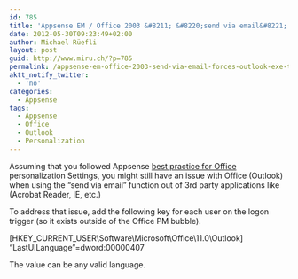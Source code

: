 ```yaml
---
id: 785
title: 'Appsense EM / Office 2003 &#8211; &#8220;send via email&#8221; forces Outlook.exe to crash'
date: 2012-05-30T09:23:49+02:00
author: Michael Rüefli
layout: post
guid: http://www.miru.ch/?p=785
permalink: /appsense-em-office-2003-send-via-email-forces-outlook-exe-to-crash/
aktt_notify_twitter:
  - 'no'
categories:
  - Appsense
tags:
  - Appsense
  - Office
  - Outlook
  - Personalization
---
```

Assuming that you followed Appsense <a href="http://www.miru.ch/wp-content/uploads/2012/05/Office-Personalization.docx" target="_blank">best practice for Office</a> personalization Settings, you might still have an issue with Office (Outlook) when using the &#8220;send via email&#8221; function out of 3rd party applications like (Acrobat Reader, IE, etc.)

To address that issue, add the following key for each user on the logon trigger (so it exists outside of the Office PM bubble).

[HKEY\_CURRENT\_USER\Software\Microsoft\Office\11.0\Outlook]  
&#8220;LastUILanguage&#8221;=dword:00000407

The value can be any valid language.